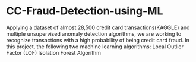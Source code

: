 # CC-Fraud-Detection-using-ML
Applying a dataset of almost 28,500 credit card transactions(KAGGLE) and multiple unsupervised anomaly detection algorithms, we are working to recognize transactions with a high probability of being credit card fraud.   In this project, the following two machine learning algorithms:  Local Outlier Factor (LOF) Isolation Forest Algorithm
